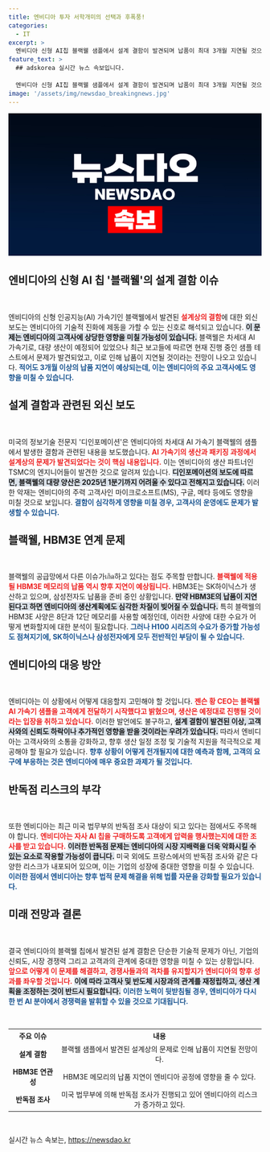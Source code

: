 ```yaml
---
title: 엔비디아 투자 서학개미의 선택과 후폭풍!
categories:
  - IT
excerpt: >
  엔비디아 신형 AI칩 블랙웰 샘플에서 설계 결함이 발견되며 납품이 최대 3개월 지연될 것으로 보입니다. 고객사인 MS와 구글에 미칠 영향이 커져 연말 생산 계획에도 차질이 우려됩니다.
feature_text: >
  ## adskorea 실시간 뉴스 속보입니다.

  엔비디아 신형 AI칩 블랙웰 샘플에서 설계 결함이 발견되며 납품이 최대 3개월 지연될 것으로 보입니다. 고객사인 MS와 구글에 미칠 영향이 커져 연말 생산 계획에도 차질이 우려됩니다.
image: '/assets/img/newsdao_breakingnews.jpg'
---
```


<p><img src="/assets/img/newsdao_breakingnews.jpg" alt="adskorea 속보" /></p>

<h2 data-ke-size="size26">엔비디아의 신형 AI 칩 '블랙웰'의 설계 결함 이슈</h2>

<p data-ke-size="size16">&nbsp;</p>

<p>엔비디아의 신형 인공지능(AI) 가속기인 블랙웰에서 발견된 <b><span style="color: #ee2323;">설계상의 결함</span></b>에 대한 외신 보도는 엔비디아의 기술적 진화에 제동을 가할 수 있는 신호로 해석되고 있습니다. <b><span style="background-color: #21538527;">이 문제는 엔비디아의 고객사에 상당한 영향을 미칠 가능성이 있습니다.</span></b> 블랙웰은 차세대 AI 가속기로, 대량 생산이 예정되어 있었으나 최근 보고들에 따르면 현재 진행 중인 샘플 테스트에서 문제가 발견되었고, 이로 인해 납품이 지연될 것이라는 전망이 나오고 있습니다. <b><span style="color: #1a5490;">적어도 3개월 이상의 납품 지연이 예상되는데, 이는 엔비디아의 주요 고객사에도 영향을 미칠 수 있습니다.</span></b></p>

<h2 data-ke-size="size26">설계 결함과 관련된 외신 보도</h2>

<p data-ke-size="size16">&nbsp;</p>

<p>미국의 정보기술 전문지 '디인포메이션'은 엔비디아의 차세대 AI 가속기 블랙웰의 샘플에서 발생한 결함과 관련된 내용을 보도했습니다. <b><span style="color: #ee2323;">AI 가속기의 생산과 패키징 과정에서 설계상의 문제가 발견되었다는 것이 핵심 내용입니다.</span></b> 이는 엔비디아의 생산 파트너인 TSMC의 엔지니어들이 발견한 것으로 알려져 있습니다. <b><span style="background-color: #21538527;">디인포메이션의 보도에 따르면, 블랙웰의 대량 양산은 2025년 1분기까지 어려울 수 있다고 전해지고 있습니다.</span></b> 이러한 악재는 엔비디아의 주력 고객사인 마이크로소프트(MS), 구글, 메타 등에도 영향을 미칠 것으로 보입니다. <b><span style="color: #1a5490;">결함이 심각하게 영향을 미칠 경우, 고객사의 운영에도 문제가 발생할 수 있습니다.</span></b></p>

<h2 data-ke-size="size26">블랙웰, HBM3E 연계 문제</h2>

<p data-ke-size="size16">&nbsp;</p>

<p>블랙웰의 공급망에서 다른 이슈가เกิด하고 있다는 점도 주목할 만합니다. <b><span style="color: #ee2323;">블랙웰에 적용될 HBM3E 메모리의 납품 역시 향후 지연이 예상됩니다.</span></b> HBM3E는 SK하이닉스가 생산하고 있으며, 삼성전자도 납품을 준비 중인 상황입니다. <b><span style="background-color: #21538527;">만약 HBM3E의 납품이 지연된다고 하면 엔비디아의 생산계획에도 심각한 차질이 빚어질 수 있습니다.</span></b> 특히 블랙웰의 HBM3E 사양은 8단과 12단 메모리를 사용할 예정인데, 이러한 사양에 대한 수요가 어떻게 변화할지에 대한 분석이 필요합니다. <b><span style="color: #1a5490;">그러나 H100 시리즈의 수요가 증가할 가능성도 점쳐지기에, SK하이닉스나 삼성전자에게 모두 전반적인 부담이 될 수 있습니다.</span></b></p>

<h2 data-ke-size="size26">엔비디아의 대응 방안</h2>

<p data-ke-size="size16">&nbsp;</p>

<p>엔비디아는 이 상황에서 어떻게 대응할지 고민해야 할 것입니다. <b><span style="color: #ee2323;">젠슨 황 CEO는 블랙웰 AI 가속기 샘플을 고객에게 전달하기 시작했다고 밝혔으며, 생산은 예정대로 진행될 것이라는 입장을 취하고 있습니다.</span></b> 이러한 발언에도 불구하고, <b><span style="background-color: #21538527;">설계 결함이 발견된 이상, 고객사와의 신뢰도 하락이나 추가적인 영향을 받을 것이라는 우려가 있습니다.</span></b> 따라서 엔비디아는 고객사와의 소통을 강화하고, 향후 생산 일정 조정 및 기술적 지원을 적극적으로 제공해야 할 필요가 있습니다. <b><span style="color: #1a5490;">향후 상황이 어떻게 전개될지에 대한 예측과 함께, 고객의 요구에 부응하는 것은 엔비디아에 매우 중요한 과제가 될 것입니다.</span></b></p>

<h2 data-ke-size="size26">반독점 리스크의 부각</h2>

<p data-ke-size="size16">&nbsp;</p>

<p>또한 엔비디아는 최근 미국 법무부의 반독점 조사 대상이 되고 있다는 점에서도 주목해야 합니다. <b><span style="color: #ee2323;">엔비디아는 자사 AI 칩을 구매하도록 고객에게 압력을 행사했는지에 대한 조사를 받고 있습니다.</span></b> <b><span style="background-color: #21538527;">이러한 반독점 문제는 엔비디아의 시장 지배력을 더욱 악화시킬 수 있는 요소로 작용할 가능성이 큽니다.</span></b> 미국 외에도 프랑스에서의 반독점 조사와 같은 다양한 리스크가 내포되어 있으며, 이는 기업의 성장에 중대한 영향을 미칠 수 있습니다. <b><span style="color: #1a5490;">이러한 점에서 엔비디아는 향후 법적 문제 해결을 위해 법률 자문을 강화할 필요가 있습니다.</span></b></p>

<h2 data-ke-size="size26">미래 전망과 결론</h2>

<p data-ke-size="size16">&nbsp;</p>

<p>결국 엔비디아의 블랙웰 칩에서 발견된 설계 결함은 단순한 기술적 문제가 아닌, 기업의 신뢰도, 시장 경쟁력 그리고 고객과의 관계에 중대한 영향을 미칠 수 있는 상황입니다. <b><span style="color: #ee2323;">앞으로 어떻게 이 문제를 해결하고, 경쟁사들과의 격차를 유지할지가 엔비디아의 향후 성과를 좌우할 것입니다.</span></b> <b><span style="background-color: #21538527;">이에 따라 고객사 및 반도체 시장과의 관계를 재정립하고, 생산 계획을 조정하는 것이 반드시 필요합니다.</span></b> <b><span style="color: #1a5490;">이러한 노력이 뒷받침될 경우, 엔비디아가 다시 한 번 AI 분야에서 경쟁력을 발휘할 수 있을 것으로 기대됩니다.</span></b></p>

<p data-ke-size="size16">&nbsp;</p>

<table>
  <tr>
    <th style="text-align: center;"><b>주요 이슈</b></th>
    <th style="text-align: center;"><b>내용</b></th>
  </tr>
  <tr>
    <td style="text-align: center; height: 17px;"><b>설계 결함</b></td>
    <td style="text-align: center;">블랙웰 샘플에서 발견된 설계상의 문제로 인해 납품이 지연될 전망이다.</td>
  </tr>
  <tr>
    <td style="text-align: center; height: 17px;"><b>HBM3E 연관성</b></td>
    <td style="text-align: center;">HBM3E 메모리의 납품 지연이 엔비디아 공정에 영향을 줄 수 있다.</td>
  </tr>
  <tr>
    <td style="text-align: center; height: 17px;"><b>반독점 조사</b></td>
    <td style="text-align: center;">미국 법무부에 의해 반독점 조사가 진행되고 있어 엔비디아의 리스크가 증가하고 있다.</td>
  </tr>
</table>

<p data-ke-size="size16">&nbsp;</p>
실시간 뉴스 속보는, <a href="https://newsdao.kr" rel="dofollow">https://newsdao.kr</a>


